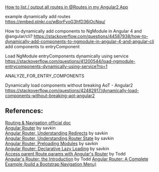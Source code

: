 [How to list / output all routes in @Routes in my Angular2 App](https://stackoverflow.com/questions/37569936/how-to-list-output-all-routes-in-routes-in-my-angular2-app)

example dynamically add routes
https://embed.plnkr.co/wBorFvoG3hfD36iOcNqu/

How to dynamically add components to NgModule in Angular 4 and @angular/cli?
https://stackoverflow.com/questions/44587938/how-to-dynamically-add-components-to-ngmodule-in-angular-4-and-angular-cli
add components to entryComponent

Load NgModule entryComponents dynamically using service
https://stackoverflow.com/questions/41200544/load-ngmodule-entrycomponents-dynamically-using-service?rq=1

ANALYZE_FOR_ENTRY_COMPONENTS 

Dynamically load components without breaking AoT - Angular2
https://stackoverflow.com/questions/42482917/dynamically-load-components-without-breaking-aot-angular2

## **References**:
[Routing & Navigation official doc](https://angular.io/guide/router)  
[Angular Router](https://vsavkin.com/angular-2-router-d9e30599f9ea) by savkin  
[Angular Router, Understanding Redirects](https://vsavkin.com/angular-router-understanding-redirects-2826177761fc) by savkin  
[Angular Router, Understanding Router State](https://vsavkin.com/angular-router-understanding-router-state-7b5b95a12eab) by savkin  
[Angular Router, Preloading Modules](https://vsavkin.com/angular-router-preloading-modules-ba3c75e424cb)  by savkin  
[Angular Router: Declarative Lazy Loading](https://vsavkin.com/angular-router-declarative-lazy-loading-7071d1f203ee) by savkin  
[Access parent Route params with Angular's Router](https://toddmotto.com/angular-parent-routing-params) by Todd  
[ Angular's Router: the Introduction](https://toddmotto.com/angular-component-router) by Todd
[Angular Router: A Complete Example (build a Bootstrap Navigation Menu)](https://blog.angular-university.io/angular-2-router-nested-routes-and-nested-auxiliary-routes-build-a-menu-navigation-system/)